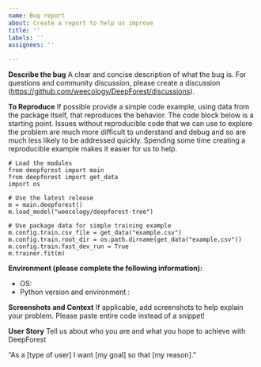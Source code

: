 ```yaml
---
name: Bug report
about: Create a report to help us improve
title: ''
labels: ''
assignees: ''

---
```


**Describe the bug**
A clear and concise description of what the bug is. For questions and community discussion, please create a discussion (https://github.com/weecology/DeepForest/discussions).

**To Reproduce**
If possible provide a simple code example, using data from the package itself, that reproduces the behavior. The code block below is a starting point. Issues without reproducible code that we can use to explore the problem are much more difficult to understand and debug and so are much less likely to be addressed quickly. Spending some time creating a reproducible example makes it easier for us to help.

```
# Load the modules
from deepforest import main
from deepforest import get_data
import os

# Use the latest release
m = main.deepforest()
m.load_model("weecology/deepforest-tree")

# Use package data for simple training example
m.config.train.csv_file = get_data("example.csv")
m.config.train.root_dir = os.path.dirname(get_data("example.csv"))
m.config.train.fast_dev_run = True
m.trainer.fit(m)
```

**Environment (please complete the following information):**
 - OS:
 - Python version and environment :

**Screenshots and Context**
If applicable, add screenshots to help explain your problem. Please paste entire code instead of a snippet!

**User Story**
Tell us about who you are and what you hope to achieve with DeepForest

“As a [type of user] I want [my goal] so that [my reason].”
